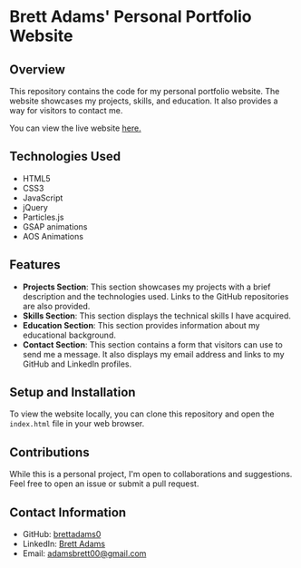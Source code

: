 # Brett Adams' Personal Portfolio Website
## Overview
This repository contains the code for my personal portfolio website. The website showcases my projects, skills, and education. It also provides a way for visitors to contact me.

You can view the live website [here.](https://brettadams0.github.io/)

## Technologies Used
- HTML5
- CSS3
- JavaScript
- jQuery
- Particles.js
- GSAP animations
- AOS Animations

## Features
- **Projects Section**: This section showcases my projects with a brief description and the technologies used. Links to the GitHub repositories are also provided.
- **Skills Section**: This section displays the technical skills I have acquired.
- **Education Section**: This section provides information about my educational background.
- **Contact Section**: This section contains a form that visitors can use to send me a message. It also displays my email address and links to my GitHub and LinkedIn profiles.

## Setup and Installation
To view the website locally, you can clone this repository and open the `index.html` file in your web browser.

## Contributions
While this is a personal project, I'm open to collaborations and suggestions. Feel free to open an issue or submit a pull request.

## Contact Information
- GitHub: [brettadams0](https://github.com/brettadams0)
- LinkedIn: [Brett Adams](https://www.linkedin.com/in/bretta/)
- Email: [adamsbrett00@gmail.com](mailto:adamsbrett00@gmail.com)

